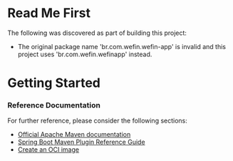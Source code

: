 # Read Me First
The following was discovered as part of building this project:

* The original package name 'br.com.wefin.wefin-app' is invalid and this project uses 'br.com.wefin.wefinapp' instead.

# Getting Started

### Reference Documentation
For further reference, please consider the following sections:

* [Official Apache Maven documentation](https://maven.apache.org/guides/index.html)
* [Spring Boot Maven Plugin Reference Guide](https://docs.spring.io/spring-boot/docs/3.2.5/maven-plugin/reference/html/)
* [Create an OCI image](https://docs.spring.io/spring-boot/docs/3.2.5/maven-plugin/reference/html/#build-image)


